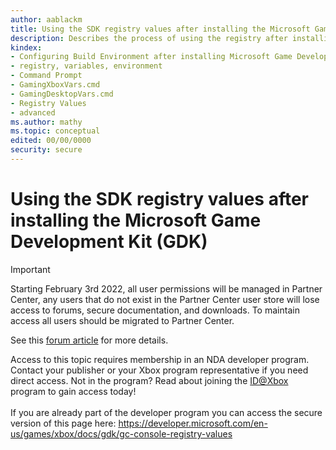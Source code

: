 ```yaml
---
author: aablackm
title: Using the SDK registry values after installing the Microsoft Game Development Kit (GDK)
description: Describes the process of using the registry after installing Microsoft Game Development Kit (GDK)
kindex:
- Configuring Build Environment after installing Microsoft Game Development Kit (GDK)
- registry, variables, environment
- Command Prompt
- GamingXboxVars.cmd
- GamingDesktopVars.cmd
- Registry Values
- advanced
ms.author: mathy
ms.topic: conceptual
edited: 00/00/0000
security: secure
---
```


# Using the SDK registry values after installing the Microsoft Game Development Kit (GDK)
> [!IMPORTANT]
> Starting February 3rd 2022, all user permissions will be managed in Partner Center, any users that do not exist in the Partner Center user store will lose access to forums, secure documentation, and downloads. To maintain access all users should be migrated to Partner Center. <p></p>See this <a href="https://forums.xboxlive.com/articles/132187/breaking-change-user-access-for-forums-secure-docu.html">forum article</a> for more details.  

 Access to this topic requires membership in an NDA developer program. Contact your publisher or your Xbox program representative if you need direct access. Not in the program? Read about joining the <a href="https://www.xbox.com/Developers/id">ID@Xbox</a> program to gain access today!  <br/><br/>If you are already part of the developer program you can access the secure version of this page here: <a target="_blank" href="https://developer.microsoft.com/en-us/games/xbox/docs/gdk/gc-console-registry-values">https://developer.microsoft.com/en-us/games/xbox/docs/gdk/gc-console-registry-values</a>